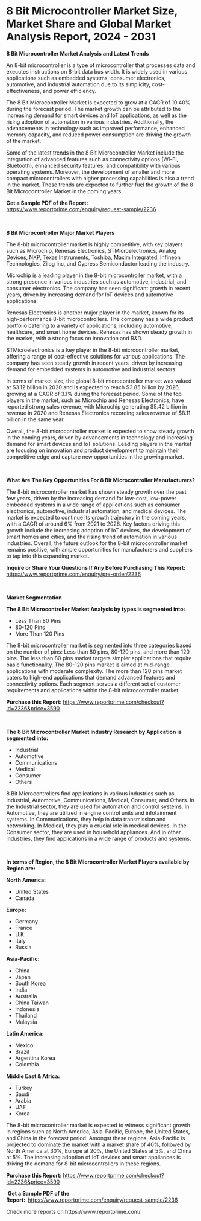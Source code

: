 <p><h1>8 Bit Microcontroller Market Size, Market Share and Global Market Analysis Report, 2024 - 2031</h1></p><p><strong>8 Bit Microcontroller Market Analysis and Latest Trends</strong></p>
<p><p>An 8-bit microcontroller is a type of microcontroller that processes data and executes instructions on 8-bit data bus width. It is widely used in various applications such as embedded systems, consumer electronics, automotive, and industrial automation due to its simplicity, cost-effectiveness, and power efficiency.</p><p>The 8 Bit Microcontroller Market is expected to grow at a CAGR of 10.40% during the forecast period. The market growth can be attributed to the increasing demand for smart devices and IoT applications, as well as the rising adoption of automation in various industries. Additionally, the advancements in technology such as improved performance, enhanced memory capacity, and reduced power consumption are driving the growth of the market.</p><p>Some of the latest trends in the 8 Bit Microcontroller Market include the integration of advanced features such as connectivity options (Wi-Fi, Bluetooth), enhanced security features, and compatibility with various operating systems. Moreover, the development of smaller and more compact microcontrollers with higher processing capabilities is also a trend in the market. These trends are expected to further fuel the growth of the 8 Bit Microcontroller Market in the coming years.</p></p>
<p><strong>Get a Sample PDF of the Report:&nbsp;</strong> <a href="https://www.reportprime.com/enquiry/request-sample/2236">https://www.reportprime.com/enquiry/request-sample/2236</a></p>
<p>&nbsp;</p>
<p><strong>8 Bit Microcontroller Major Market Players</strong></p>
<p><p>The 8-bit microcontroller market is highly competitive, with key players such as Microchip, Renesas Electronics, STMicroelectronics, Analog Devices, NXP, Texas Instruments, Toshiba, Maxim Integrated, Infineon Technologies, Zilog Inc, and Cypress Semiconductor leading the industry.</p><p>Microchip is a leading player in the 8-bit microcontroller market, with a strong presence in various industries such as automotive, industrial, and consumer electronics. The company has seen significant growth in recent years, driven by increasing demand for IoT devices and automotive applications.</p><p>Renesas Electronics is another major player in the market, known for its high-performance 8-bit microcontrollers. The company has a wide product portfolio catering to a variety of applications, including automotive, healthcare, and smart home devices. Renesas has shown steady growth in the market, with a strong focus on innovation and R&D.</p><p>STMicroelectronics is a key player in the 8-bit microcontroller market, offering a range of cost-effective solutions for various applications. The company has seen steady growth in recent years, driven by increasing demand for embedded systems in automotive and industrial sectors.</p><p>In terms of market size, the global 8-bit microcontroller market was valued at $3.12 billion in 2020 and is expected to reach $3.85 billion by 2026, growing at a CAGR of 3.1% during the forecast period. Some of the top players in the market, such as Microchip and Renesas Electronics, have reported strong sales revenue, with Microchip generating $5.42 billion in revenue in 2020 and Renesas Electronics recording sales revenue of $8.11 billion in the same year.</p><p>Overall, the 8-bit microcontroller market is expected to show steady growth in the coming years, driven by advancements in technology and increasing demand for smart devices and IoT solutions. Leading players in the market are focusing on innovation and product development to maintain their competitive edge and capture new opportunities in the growing market.</p></p>
<p>&nbsp;</p>
<p><strong>What Are The Key Opportunities For 8 Bit Microcontroller Manufacturers?</strong></p>
<p><p>The 8-bit microcontroller market has shown steady growth over the past few years, driven by the increasing demand for low-cost, low-power embedded systems in a wide range of applications such as consumer electronics, automotive, industrial automation, and medical devices. The market is expected to continue its growth trajectory in the coming years, with a CAGR of around 6% from 2021 to 2026. Key factors driving this growth include the increasing adoption of IoT devices, the development of smart homes and cities, and the rising trend of automation in various industries. Overall, the future outlook for the 8-bit microcontroller market remains positive, with ample opportunities for manufacturers and suppliers to tap into this expanding market.</p></p>
<p><strong>Inquire or Share Your Questions If Any Before Purchasing This Report:</strong> <a href="https://www.reportprime.com/enquiry/pre-order/2236">https://www.reportprime.com/enquiry/pre-order/2236</a></p>
<p>&nbsp;</p>
<p><strong>Market Segmentation</strong></p>
<p><strong>The 8 Bit Microcontroller Market Analysis by types is segmented into:</strong></p>
<p><ul><li>Less Than 80 Pins</li><li>80-120 Pins</li><li>More Than 120 Pins</li></ul></p>
<p><p>The 8-bit microcontroller market is segmented into three categories based on the number of pins: Less than 80 pins, 80-120 pins, and more than 120 pins. The less than 80 pins market targets simpler applications that require basic functionality. The 80-120 pins market is aimed at mid-range applications with moderate complexity. The more than 120 pins market caters to high-end applications that demand advanced features and connectivity options. Each segment serves a different set of customer requirements and applications within the 8-bit microcontroller market.</p></p>
<p><strong>Purchase this Report:&nbsp;</strong><a href="https://www.reportprime.com/checkout?id=2236&price=3590">https://www.reportprime.com/checkout?id=2236&price=3590</a></p>
<p>&nbsp;</p>
<p><strong>The 8 Bit Microcontroller Market Industry Research by Application is segmented into:</strong></p>
<p><ul><li>Industrial</li><li>Automotive</li><li>Communications</li><li>Medical</li><li>Consumer</li><li>Others</li></ul></p>
<p><p>8 Bit Microcontrollers find applications in various industries such as Industrial, Automotive, Communications, Medical, Consumer, and Others. In the Industrial sector, they are used for automation and control systems. In Automotive, they are utilized in engine control units and infotainment systems. In Communications, they help in data transmission and networking. In Medical, they play a crucial role in medical devices. In the Consumer sector, they are used in household appliances. And in other industries, they find applications in a wide range of products and systems.</p></p>
<p>&nbsp;</p>
<p><strong>In terms of Region, the 8 Bit Microcontroller Market Players available by Region are:</strong></p>
<p>
    <p> <strong> North America: </strong>
        <ul>
            <li>United States</li>
            <li>Canada</li>
        </ul>
        </p> 
    <p> <strong> Europe: </strong>
        <ul>
            <li>Germany</li>
            <li>France</li>
            <li>U.K.</li>
            <li>Italy</li>
            <li>Russia</li>
        </ul>
        </p> 
    <p> <strong> Asia-Pacific: </strong>
        <ul>
            <li>China</li>
            <li>Japan</li>
            <li>South Korea</li>
            <li>India</li>
            <li>Australia</li>
            <li>China Taiwan</li>
            <li>Indonesia</li>
            <li>Thailand</li>
            <li>Malaysia</li>
        </ul>
        </p> 
    <p> <strong> Latin America: </strong>
        <ul>
            <li>Mexico</li>
            <li>Brazil</li>
            <li>Argentina Korea</li>
            <li>Colombia</li>
        </ul>
        </p> 
    <p> <strong> Middle East & Africa: </strong>
        <ul>
            <li>Turkey</li>
            <li>Saudi</li>
            <li>Arabia</li>
            <li>UAE</li>
            <li>Korea</li>
        </ul>
    </p>
    </p>
<p><p>The 8-bit microcontroller market is expected to witness significant growth in regions such as North America, Asia-Pacific, Europe, the United States, and China in the forecast period. Amongst these regions, Asia-Pacific is projected to dominate the market with a market share of 40%, followed by North America at 30%, Europe at 20%, the United States at 5%, and China at 5%. The increasing adoption of IoT devices and smart appliances is driving the demand for 8-bit microcontrollers in these regions.</p></p>
<p><strong>Purchase this Report: </strong><a href="https://www.reportprime.com/checkout?id=2236&price=3590">https://www.reportprime.com/checkout?id=2236&price=3590</a></p>
<p>&nbsp;<strong>Get a Sample PDF of the Report:&nbsp;&nbsp;</strong><a href="https://www.reportprime.com/enquiry/request-sample/2236">https://www.reportprime.com/enquiry/request-sample/2236</a></p>
<p><strong></strong></p>
<p>Check more reports on https://www.reportprime.com/</p>
